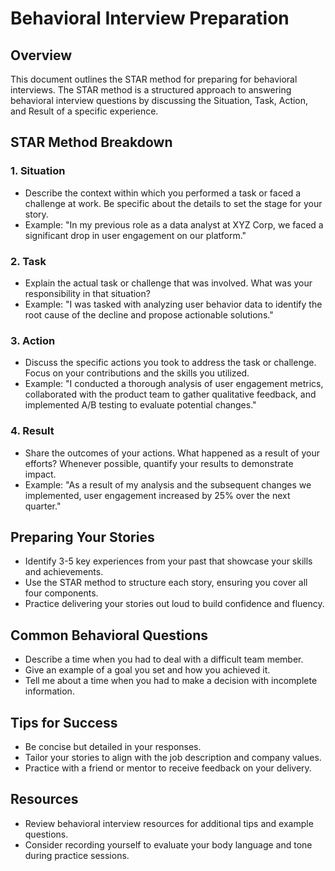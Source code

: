 # Behavioral Interview Preparation

## Overview
This document outlines the STAR method for preparing for behavioral interviews. The STAR method is a structured approach to answering behavioral interview questions by discussing the Situation, Task, Action, and Result of a specific experience.

## STAR Method Breakdown

### 1. Situation
- Describe the context within which you performed a task or faced a challenge at work. Be specific about the details to set the stage for your story.
- Example: "In my previous role as a data analyst at XYZ Corp, we faced a significant drop in user engagement on our platform."

### 2. Task
- Explain the actual task or challenge that was involved. What was your responsibility in that situation?
- Example: "I was tasked with analyzing user behavior data to identify the root cause of the decline and propose actionable solutions."

### 3. Action
- Discuss the specific actions you took to address the task or challenge. Focus on your contributions and the skills you utilized.
- Example: "I conducted a thorough analysis of user engagement metrics, collaborated with the product team to gather qualitative feedback, and implemented A/B testing to evaluate potential changes."

### 4. Result
- Share the outcomes of your actions. What happened as a result of your efforts? Whenever possible, quantify your results to demonstrate impact.
- Example: "As a result of my analysis and the subsequent changes we implemented, user engagement increased by 25% over the next quarter."

## Preparing Your Stories
- Identify 3-5 key experiences from your past that showcase your skills and achievements.
- Use the STAR method to structure each story, ensuring you cover all four components.
- Practice delivering your stories out loud to build confidence and fluency.

## Common Behavioral Questions
- Describe a time when you had to deal with a difficult team member.
- Give an example of a goal you set and how you achieved it.
- Tell me about a time when you had to make a decision with incomplete information.

## Tips for Success
- Be concise but detailed in your responses.
- Tailor your stories to align with the job description and company values.
- Practice with a friend or mentor to receive feedback on your delivery.

## Resources
- Review behavioral interview resources for additional tips and example questions.
- Consider recording yourself to evaluate your body language and tone during practice sessions.